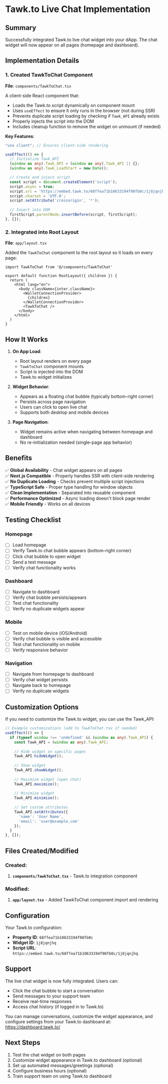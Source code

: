 # Tawk.to Live Chat Implementation

## Summary
Successfully integrated Tawk.to live chat widget into your dApp. The chat widget will now appear on all pages (homepage and dashboard).

## Implementation Details

### 1. Created TawkToChat Component
**File**: `components/TawkToChat.tsx`

A client-side React component that:
- Loads the Tawk.to script dynamically on component mount
- Uses `useEffect` to ensure it only runs in the browser (not during SSR)
- Prevents duplicate script loading by checking if `Tawk_API` already exists
- Properly injects the script into the DOM
- Includes cleanup function to remove the widget on unmount (if needed)

**Key Features**:
```typescript
"use client"; // Ensures client-side rendering

useEffect(() => {
  // Initialize Tawk_API
  (window as any).Tawk_API = (window as any).Tawk_API || {};
  (window as any).Tawk_LoadStart = new Date();

  // Create and inject script
  const script = document.createElement('script');
  script.async = true;
  script.src = 'https://embed.tawk.to/68ffea71b10633194f90fb0c/1j8jqnjhq';
  script.charset = 'UTF-8';
  script.setAttribute('crossorigin', '*');
  
  // Insert into DOM
  firstScript.parentNode.insertBefore(script, firstScript);
}, []);
```

### 2. Integrated into Root Layout
**File**: `app/layout.tsx`

Added the `TawkToChat` component to the root layout so it loads on every page:

```tsx
import TawkToChat from '@/components/TawkToChat'

export default function RootLayout({ children }) {
  return (
    <html lang="en">
      <body className={inter.className}>
        <WalletConnectionProvider>
          {children}
        </WalletConnectionProvider>
        <TawkToChat />
      </body>
    </html>
  )
}
```

## How It Works

1. **On App Load**:
   - Root layout renders on every page
   - `TawkToChat` component mounts
   - Script is injected into the DOM
   - Tawk.to widget initializes

2. **Widget Behavior**:
   - Appears as a floating chat bubble (typically bottom-right corner)
   - Persists across page navigation
   - Users can click to open live chat
   - Supports both desktop and mobile devices

3. **Page Navigation**:
   - Widget remains active when navigating between homepage and dashboard
   - No re-initialization needed (single-page app behavior)

## Benefits

✅ **Global Availability** - Chat widget appears on all pages  
✅ **Next.js Compatible** - Properly handles SSR with client-side rendering  
✅ **No Duplicate Loading** - Checks prevent multiple script injections  
✅ **TypeScript Safe** - Proper type handling for window objects  
✅ **Clean Implementation** - Separated into reusable component  
✅ **Performance Optimized** - Async loading doesn't block page render  
✅ **Mobile Friendly** - Works on all devices  

## Testing Checklist

### Homepage
- [ ] Load homepage
- [ ] Verify Tawk.to chat bubble appears (bottom-right corner)
- [ ] Click chat bubble to open widget
- [ ] Send a test message
- [ ] Verify chat functionality works

### Dashboard
- [ ] Navigate to dashboard
- [ ] Verify chat bubble persists/appears
- [ ] Test chat functionality
- [ ] Verify no duplicate widgets appear

### Mobile
- [ ] Test on mobile device (iOS/Android)
- [ ] Verify chat bubble is visible and accessible
- [ ] Test chat functionality on mobile
- [ ] Verify responsive behavior

### Navigation
- [ ] Navigate from homepage to dashboard
- [ ] Verify chat widget persists
- [ ] Navigate back to homepage
- [ ] Verify no duplicate widgets

## Customization Options

If you need to customize the Tawk.to widget, you can use the Tawk_API:

```typescript
// Example customizations (add to TawkToChat.tsx if needed)
useEffect(() => {
  if (typeof window !== 'undefined' && (window as any).Tawk_API) {
    const Tawk_API = (window as any).Tawk_API;
    
    // Hide widget on specific pages
    Tawk_API.hideWidget();
    
    // Show widget
    Tawk_API.showWidget();
    
    // Maximize widget (open chat)
    Tawk_API.maximize();
    
    // Minimize widget
    Tawk_API.minimize();
    
    // Set custom attributes
    Tawk_API.setAttributes({
      'name': 'User Name',
      'email': 'user@example.com'
    });
  }
}, []);
```

## Files Created/Modified

### Created:
1. **`components/TawkToChat.tsx`** - Tawk.to integration component

### Modified:
1. **`app/layout.tsx`** - Added TawkToChat component import and rendering

## Configuration

Your Tawk.to configuration:
- **Property ID**: `68ffea71b10633194f90fb0c`
- **Widget ID**: `1j8jqnjhq`
- **Script URL**: `https://embed.tawk.to/68ffea71b10633194f90fb0c/1j8jqnjhq`

## Support

The live chat widget is now fully integrated. Users can:
- Click the chat bubble to start a conversation
- Send messages to your support team
- Receive real-time responses
- Access chat history (if logged in to Tawk.to)

You can manage conversations, customize the widget appearance, and configure settings from your Tawk.to dashboard at: https://dashboard.tawk.to/

## Next Steps

1. Test the chat widget on both pages
2. Customize widget appearance in Tawk.to dashboard (optional)
3. Set up automated messages/greetings (optional)
4. Configure business hours (optional)
5. Train support team on using Tawk.to dashboard
